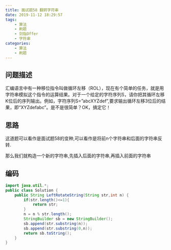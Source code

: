 ```yaml
---
title: 面试题58 翻转字符串
date: 2019-11-12 18:29:57
tags:
	- 算法
	- 刷题
	- 剑指Offer
    - 字符串
categories:
	- 算法
	- 刷题
---
```


## 问题描述

 汇编语言中有一种移位指令叫做循环左移（ROL），现在有个简单的任务，就是用字符串模拟这个指令的运算结果。对于一个给定的字符序列S，请你把其循环左移K位后的序列输出。例如，字符序列S=”abcXYZdef”,要求输出循环左移3位后的结果，即“XYZdefabc”。是不是很简单？OK，搞定它！ 

<!--more-->

## 思路

这道题可以看作是面试题58的变种,可以看作是将前n个字符串和后面的字符串反转.

那么我们就构造一个新的字符串,先插入后面的字符串,再插入前面的字符串



## 编码

```java
import java.util.*;
public class Solution {
    public String LeftRotateString(String str,int n) {
        if(str.length()<=1){
            return str;
        }
        n = n % str.length();
        StringBuilder sb = new StringBuilder();
        sb.append(str.substring(n));
        sb.append(str.substring(0,n));
        return sb.toString();
    }
}
```


